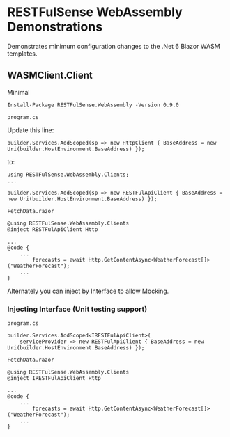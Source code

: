 # RESTFulSense WebAssembly Demonstrations

Demonstrates minimum configuration changes to the .Net 6 Blazor WASM templates.

## WASMClient.Client

Minimal 

```
Install-Package RESTFulSense.WebAssembly -Version 0.9.0
```

`program.cs`

Update this line:
```
builder.Services.AddScoped(sp => new HttpClient { BaseAddress = new Uri(builder.HostEnvironment.BaseAddress) });
```
to:
```
using RESTFulSense.WebAssembly.Clients;
...

builder.Services.AddScoped(sp => new RESTFulApiClient { BaseAddress = new Uri(builder.HostEnvironment.BaseAddress) });
```

`FetchData.razor`
```
@using RESTFulSense.WebAssembly.Clients
@inject RESTFulApiClient Http

...
@code {
    ...
        forecasts = await Http.GetContentAsync<WeatherForecast[]>("WeatherForecast");
    ...
}

```

Alternately you can inject by Interface to allow Mocking.

### Injecting Interface (Unit testing support)

`program.cs`
```
builder.Services.AddScoped<IRESTFulApiClient>(
    serviceProvider => new RESTFulApiClient { BaseAddress = new Uri(builder.HostEnvironment.BaseAddress) });
```

`FetchData.razor`
```
@using RESTFulSense.WebAssembly.Clients
@inject IRESTFulApiClient Http

...
@code {
    ...
        forecasts = await Http.GetContentAsync<WeatherForecast[]>("WeatherForecast");
    ...
}
```


